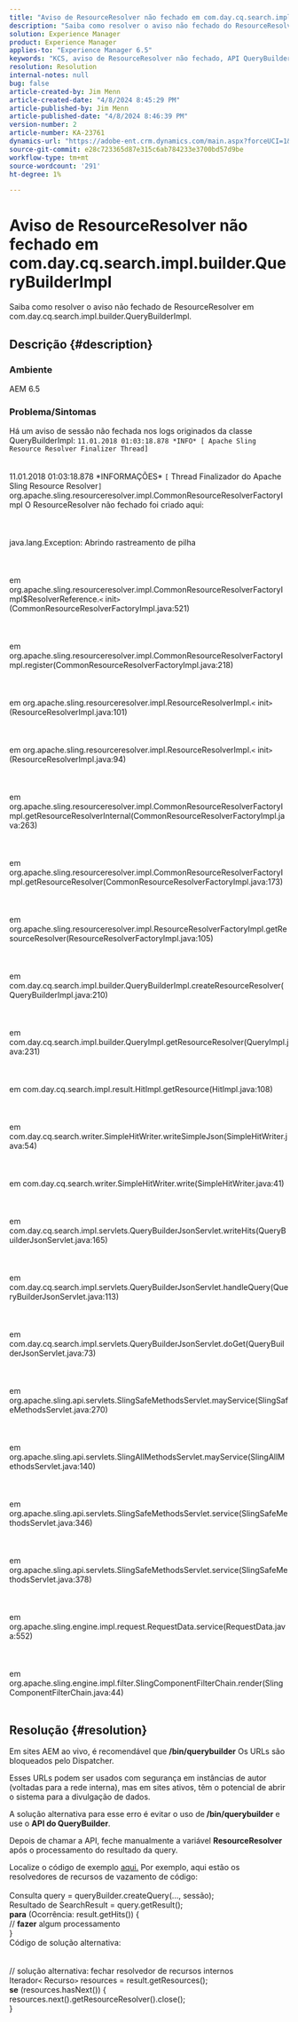 ```yaml
---
title: "Aviso de ResourceResolver não fechado em com.day.cq.search.impl.builder.QueryBuilderImpl"
description: "Saiba como resolver o aviso não fechado do ResourceResolver em com.day.cq.search.impl.builder.QueryBuilderImpl."
solution: Experience Manager
product: Experience Manager
applies-to: "Experience Manager 6.5"
keywords: "KCS, aviso de ResourceResolver não fechado, API QueryBuilder, AEM 6.5, Adobe Experience Manager 6.5, Solução de problemas, com.day.cq.search.impl.builder.QueryBuilderImpl"
resolution: Resolution
internal-notes: null
bug: false
article-created-by: Jim Menn
article-created-date: "4/8/2024 8:45:29 PM"
article-published-by: Jim Menn
article-published-date: "4/8/2024 8:46:39 PM"
version-number: 2
article-number: KA-23761
dynamics-url: "https://adobe-ent.crm.dynamics.com/main.aspx?forceUCI=1&pagetype=entityrecord&etn=knowledgearticle&id=a902a6e9-e8f5-ee11-a1fe-6045bd006268"
source-git-commit: e28c723365d87e315c6ab784233e3700bd57d9be
workflow-type: tm+mt
source-wordcount: '291'
ht-degree: 1%

---
```


# Aviso de ResourceResolver não fechado em com.day.cq.search.impl.builder.QueryBuilderImpl


Saiba como resolver o aviso não fechado de ResourceResolver em com.day.cq.search.impl.builder.QueryBuilderImpl.

## Descrição {#description}


### Ambiente

AEM 6.5

### Problema/Sintomas

Há um aviso de sessão não fechada nos logs originados da classe QueryBuilderImpl: `11.01.2018 01:03:18.878 *INFO* [ Apache Sling Resource Resolver Finalizer Thread]`
<br><br><br>11.01.2018 01:03:18.878 \*INFORMAÇÕES\* `[` Thread Finalizador do Apache Sling Resource Resolver`]`  org.apache.sling.resourceresolver.impl.CommonResourceResolverFactoryImpl O ResourceResolver não fechado foi criado aqui: <br><br><br><br>java.lang.Exception: Abrindo rastreamento de pilha<br><br><br><br>em org.apache.sling.resourceresolver.impl.CommonResourceResolverFactoryImpl$ResolverReference.`<` init`>` (CommonResourceResolverFactoryImpl.java:521)<br><br><br><br>em org.apache.sling.resourceresolver.impl.CommonResourceResolverFactoryImpl.register(CommonResourceResolverFactoryImpl.java:218)<br><br><br><br>em org.apache.sling.resourceresolver.impl.ResourceResolverImpl.`<` init`>` (ResourceResolverImpl.java:101)<br><br><br><br>em org.apache.sling.resourceresolver.impl.ResourceResolverImpl.`<` init`>` (ResourceResolverImpl.java:94)<br><br><br><br>em org.apache.sling.resourceresolver.impl.CommonResourceResolverFactoryImpl.getResourceResolverInternal(CommonResourceResolverFactoryImpl.java:263)<br><br><br><br>em org.apache.sling.resourceresolver.impl.CommonResourceResolverFactoryImpl.getResourceResolver(CommonResourceResolverFactoryImpl.java:173)<br><br><br><br>em org.apache.sling.resourceresolver.impl.ResourceResolverFactoryImpl.getResourceResolver(ResourceResolverFactoryImpl.java:105)<br><br><br><br>em com.day.cq.search.impl.builder.QueryBuilderImpl.createResourceResolver(QueryBuilderImpl.java:210)<br><br><br><br>em com.day.cq.search.impl.builder.QueryImpl.getResourceResolver(QueryImpl.java:231)<br><br><br><br>em com.day.cq.search.impl.result.HitImpl.getResource(HitImpl.java:108)<br><br><br><br>em com.day.cq.search.writer.SimpleHitWriter.writeSimpleJson(SimpleHitWriter.java:54)<br><br><br><br>em com.day.cq.search.writer.SimpleHitWriter.write(SimpleHitWriter.java:41)<br><br><br><br>em com.day.cq.search.impl.servlets.QueryBuilderJsonServlet.writeHits(QueryBuilderJsonServlet.java:165)<br><br><br><br>em com.day.cq.search.impl.servlets.QueryBuilderJsonServlet.handleQuery(QueryBuilderJsonServlet.java:113)<br><br><br><br>em com.day.cq.search.impl.servlets.QueryBuilderJsonServlet.doGet(QueryBuilderJsonServlet.java:73)<br><br><br><br>em org.apache.sling.api.servlets.SlingSafeMethodsServlet.mayService(SlingSafeMethodsServlet.java:270)<br><br><br><br>em org.apache.sling.api.servlets.SlingAllMethodsServlet.mayService(SlingAllMethodsServlet.java:140)<br><br><br><br>em org.apache.sling.api.servlets.SlingSafeMethodsServlet.service(SlingSafeMethodsServlet.java:346)<br><br><br><br>em org.apache.sling.api.servlets.SlingSafeMethodsServlet.service(SlingSafeMethodsServlet.java:378)<br><br><br><br>em org.apache.sling.engine.impl.request.RequestData.service(RequestData.java:552)<br><br><br><br>em org.apache.sling.engine.impl.filter.SlingComponentFilterChain.render(SlingComponentFilterChain.java:44)<br><br>

## Resolução {#resolution}


Em sites AEM ao vivo, é recomendável que <b>/bin/querybuilder</b> Os URLs são bloqueados pelo Dispatcher.

Esses URLs podem ser usados com segurança em instâncias de autor (voltadas para a rede interna), mas em sites ativos, têm o potencial de abrir o sistema para a divulgação de dados.

A solução alternativa para esse erro é evitar o uso de<b> /bin/querybuilder</b> e use o <b>API do QueryBuilder</b>.

Depois de chamar a API, feche manualmente a variável <b>ResourceResolver </b>após o processamento do resultado da query.

Localize o código de exemplo [aqui.](https://github.com/Adobe-Consulting-Services/acs-aem-samples/blob/master/bundle/src/main/java/com/adobe/acs/samples/search/querybuilder/impl/SampleQueryBuilder.java#L195) Por exemplo, aqui estão os resolvedores de recursos de vazamento de código:
<br> <br>Consulta query = queryBuilder.createQuery(..., sessão);<br>Resultado de SearchResult = query.getResult();<br><b>para</b> (Ocorrência: result.getHits()) {<br>// <b>fazer</b> algum processamento<br>}<br>
Código de solução alternativa:
<br> <br> <br>// solução alternativa: fechar resolvedor de recursos internos<br>Iterador`<` Recurso`>`  resources = result.getResources();<br><b>se</b> (resources.hasNext()) {<br>resources.next().getResourceResolver().close();<br>}